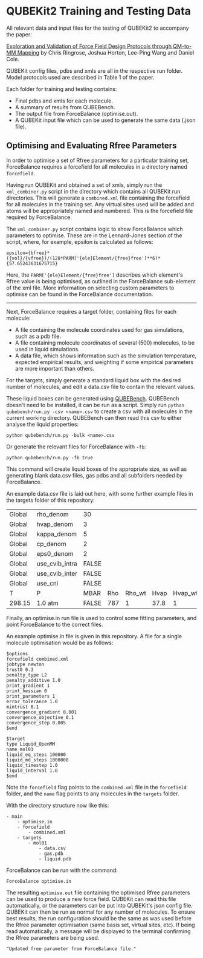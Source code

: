 # QUBEKit2 Training and Testing Data

All relevant data and input files for the testing of QUBEKit2 to accompany the paper:

[Exploration and Validation of Force Field Design Protocols through QM-to-MM Mapping](https://doi.org/10.26434/chemrxiv-2021-hsf8l) by Chris Ringrose, Joshua Horton, Lee-Ping Wang and Daniel Cole.

QUBEKit config files, pdbs and xmls are all in the respective run folder. Model protocols used are described in Table 1 of the paper.


Each folder for training and testing contains:
 * Final pdbs and xmls for each molecule.
 * A summary of results from QUBEBench.
 * The output file from ForceBalance (optimise.out).
 * A QUBEKit input file which can be used to generate the same data (.json file).


## Optimising and Evaluating Rfree Parameters

In order to optimise a set of Rfree parameters for a particular training set, ForceBalance requires a forcefield for all molecules in a directory named `forcefield`.

Having run QUBEKit and obtained a set of xmls, simply run the `xml_combiner.py` script in the directory which contains all QUBEKit run directories.
This will generate a `combined.xml` file containing the forcefield for all molecules in the training set. 
Any virtual sites used will be added and atoms will be appropriately named and numbered.
This is the forcefield file required by ForceBalance.

The `xml_combiner.py` script contains logic to show ForceBalance which parameters to optimise.
These are in the Lennard-Jones section of the script, where, for example, epsilon is calculated as follows:

```epsilon={bfree}*({vol}/{vfree})/(128*PARM['{ele}Element/{free}free']**6)*{57.65243631675715}```

Here, the `PARM['{ele}Element/{free}free']` describes which element's Rfree value is being optimised, as outlined in the ForceBalance sub-element of the xml file.
More information on selecting custom parameters to optimise can be found in the ForceBalance documentation.

---

Next, ForceBalance requires a target folder, containing files for each molecule:

* A file containing the molecule coordinates used for gas simulations, such as a pdb file.
* A file containing molecule coordinates of several (500) molecules, to be used in liquid simulations.
* A data file, which shows information such as the simulation temperature, expected empirical results, and weighting if some empirical parameters are more important than others. 

For the targets, simply generate a standard liquid box with the desired number of molecules, and edit a data.csv file to contain the relevant values.

These liquid boxes can be generated using [QUBEBench](https://github.com/qubekit/QUBEBench). 
QUBEBench doesn't need to be installed, it can be run as a script.
Simply run `python qubebench/run.py -csv <name>.csv` to create a csv with all molecules in the current working directory. 
QUBEBench can then read this csv to either analyse the liquid properties:

    python qubebench/run.py -bulk <name>.csv

Or generate the relevant files for ForceBalance with `-fb`:

    python qubebench/run.py -fb true

This command will create liquid boxes of the appropriate size, as well as generating blank data.csv files, gas pdbs and all subfolders needed by ForceBalance.

An example data.csv file is laid out here, with some further example files in the targets folder of this repository:

||||||||
|---|---|---|---|---|---|---|
Global|rho_denom|30|||||
Global|hvap_denom|3
Global|kappa_denom|5
Global|cp_denom|2
Global|eps0_denom|2
Global|use_cvib_intra|FALSE
Global|use_cvib_inter|FALSE
Global|use_cni|FALSE
T|P|MBAR|Rho|Rho_wt|Hvap|Hvap_wt
298.15|1.0 atm|FALSE|787|1|37.8|1


Finally, an optimise.in run file is used to control some fitting parameters, and point ForceBalance to the correct files.

An example optimise.in file is given in this repository. A file for a single molecule optimisation would be as follows:

```
$options
forcefield combined.xml
jobtype newton
trust0 0.3
penalty_type L2
penalty_additive 1.0
print_gradient 1
print_hessian 0
print_parameters 1
error_tolerance 1.0
mintrust 0.1
convergence_gradient 0.001
convergence_objective 0.1
convergence_step 0.005
$end

$target
type Liquid_OpenMM
name mol01
liquid_eq_steps 100000
liquid_md_steps 1000000
liquid_timestep 1.0
liquid_interval 1.0
$end
```

Note the `forcefield` flag points to the `combined.xml` file in the `forcefield` folder, 
and the `name` flag points to any molecules in the `targets` folder. 

With the directory structure now like this:

    - main
        - optimise.in
        - forcefield
            - combined.xml
        - targets
            - mol01
                - data.csv
                - gas.pdb
                - liquid.pdb

ForceBalance can be run with the command:

    ForceBalance optimise.in

The resulting `optimise.out` file containing the optimised Rfree parameters can be used to produce a new force field. 
QUBEKit can read this file automatically, or the parameters can be put into QUBEKit's json config file.
QUBEKit can then be run as normal for any number of molecules. 
To ensure best results, the run configuration should be the same as was used before the Rfree parameter optimisation (same basis set, virtual sites, etc).
If being read automatically, a message will be displayed to the terminal confirming the Rfree parameters are being used.

    "Updated free parameter from ForceBalance file."
